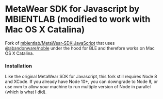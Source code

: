 # MetaWear SDK for Javascript by MBIENTLAB (modified to work with Mac OS X Catalina)

Fork of [mbientlab/MetaWear-SDK-JavaScript](https://github.com/mbientlab/MetaWear-SDK-JavaScript) that uses [@abandonware/noble](https://github.com/abandonware/noble) under the hood for BLE and therefore works on Mac OS X Catalina.

### Installation

Like the original MetaWear SDK for Javascript, this fork still requires Node 8 and XCode. If you already have Node 10+, you can downgrade to Node 8, or use nvm to allow your machine to run multiple version of Node in parallel (which is what I did).
